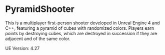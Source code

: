 # PyramidShooter

This is a multiplayer first-person shooter developed in Unreal Engine 4 and C++, featuring a pyramid of cubes with randomized colors. 
Players earn points by destroying cubes, which are destroyed in succession if they are adjacent and of the same color.

UE Version: 4.27
